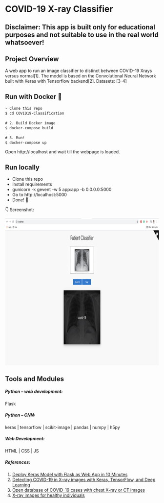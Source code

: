 # COVID-19 X-ray Classifier

## Disclaimer: This app is built only for educational purposes and not suitable to use in the real world whatsoever!

## Project Overview

A web app to run an image classifier to distinct between COVID-19 Xrays versus normal[1]. The model is based on the Convolutional Neural Network built with Keras with Tensorflow backend[2].
Datasets: [3-4]



## Run with Docker :whale:

```shell
- Clone this repo 
$ cd COVID19-Classification

# 2. Build Docker image
$ docker-compose build

# 3. Run!
$ docker-compose up
```

Open http://localhost and wait till the webpage is loaded.


## Run locally

- Clone this repo 
- Install requirements
- gunicorn -k gevent -w 5 app:app -b 0.0.0.0:5000
- Go to http://localhost:5000
- Done! :tada:

:point_down: Screenshot:

<p align="center">
  <img src="/screenshots/screenshot_image.png" height="480px" alt="">
</p>



## Tools and Modules


##### Python – web development:
Flask 
##### Python – CNN:
keras | tensorflow | scikit-image | pandas | numpy | h5py
##### Web Development:
HTML | CSS | JS


##### References:
1) [Deploy Keras Model with Flask as Web App in 10 Minutes](https://github.com/mtobeiyf/keras-flask-deploy-webapp)
2) [Detecting COVID-19 in X-ray images with Keras, TensorFlow, and Deep Learning](https://www.pyimagesearch.com/2020/03/16/detecting-covid-19-in-x-ray-images-with-keras-tensorflow-and-deep-learning/)
3) [Open database of COVID-19 cases with chest X-ray or CT images](https://github.com/ieee8023/covid-chestxray-dataset)
4) [X-ray images for healthy individuals](https://www.kaggle.com/paultimothymooney/chest-xray-pneumonia)
